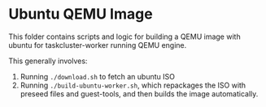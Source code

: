 Ubuntu QEMU Image
=================

This folder contains scripts and logic for building a QEMU image with ubuntu
for taskcluster-worker running QEMU engine.

This generally involves:
 1) Running `./download.sh` to fetch an ubuntu ISO
 2) Running `./build-ubuntu-worker.sh`, which repackages the ISO with preseed
    files and guest-tools, and then builds the image automatically.
